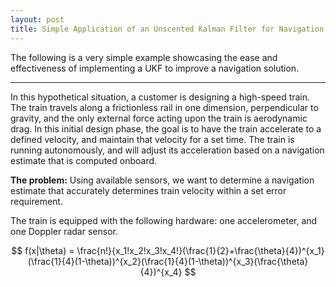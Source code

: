 ```yaml
---
layout: post
title: Simple Application of an Unscented Kalman Filter for Navigation
---
```


The following is a very simple example showcasing the ease and effectiveness of implementing a UKF to improve a navigation solution.

***

In this hypothetical situation, a customer is designing a high-speed train. The train travels along a frictionless rail in one dimension, perpendicular to gravity, and the only external force acting upon the train is aerodynamic drag. In this initial design phase, the goal is to have the train accelerate to a defined velocity, and maintain that velocity for a set time. The train is running autonomously, and will adjust its acceleration based on a navigation estimate that is computed onboard. 

__The problem:__ Using available sensors, we want to determine a navigation estimate that accurately determines train velocity within a set error requirement.

The train is equipped with the following hardware: one accelerometer, and one Doppler radar sensor. 

   $$ f(x|\theta) = \frac{n!}{x_1!x_2!x_3!x_4!}(\frac{1}{2}+\frac{\theta}{4})^{x_1}(\frac{1}{4}(1-\theta))^{x_2}(\frac{1}{4}(1-\theta))^{x_3}(\frac{\theta}{4})^{x_4} $$


